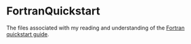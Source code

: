 # FortranQuickstart

The files associated with my reading and understanding of the [Fortran quickstart guide](https://fortran-lang.org/learn/quickstart/).
